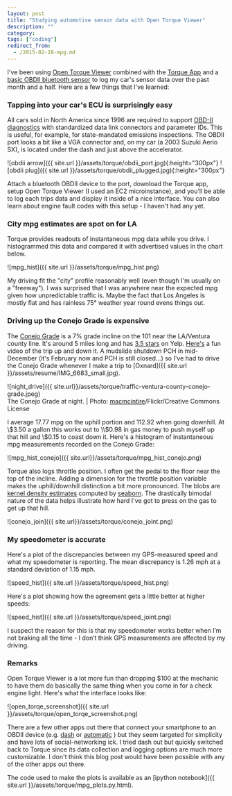 ```yaml
---
layout: post
title: "Studying automotive sensor data with Open Torque Viewer"
description: ""
category:
tags: ["coding"]
redirect_from:
  - /2015-02-28-mpg.md
---
```




I've been using [Open Torque Viewer](https://github.com/econpy/torque) combined with the [Torque App](https://play.google.com/store/apps/details?id=org.prowl.torque&hl=en) and a [basic OBDII bluetooth sensor](http://www.amazon.com/gp/product/B005NLQAHS/ref=as_li_tl?ie=UTF8&camp=1789&creative=9325&creativeASIN=B005NLQAHS&linkCode=as2&tag=ryancomptonne-20&linkId=FIHGNTSEVORQRITZ) to log my car's sensor data over the past month and a half. Here are a few things that I've learned:

### Tapping into your car's ECU is surprisingly easy

All cars sold in North America since 1996 are required to support [OBD-II diagnostics](https://en.wikipedia.org/wiki/OBD-II_PIDs) with standardized data link connectors and parameter IDs. This is useful, for example, for state-mandated emissions inspections. The OBDII port looks a bit like a VGA connector and, on my car (a 2003 Suzuki Aerio SX), is located under the dash and just above the accelerator.

![obdii arrow]({{ site.url }}/assets/torque/obdii_port.jpg){:height="300px"}
![obdii plug]({{ site.url }}/assets/torque/obdii_plugged.jpg){:height="300px"}

Attach a bluetooth OBDII device to the port, download the Torque app, setup Open Torque Viewer (I used an EC2 microinstance), and you'll be able to log each trips data and display it inside of a nice interface. You can also learn about engine fault codes with this setup - I haven't had any yet.

### City mpg estimates are spot on for LA

Torque provides readouts of instantaneous mpg data while you drive. I histogrammed this data and compared it with advertised values in the chart below.

![mpg_hist]({{ site.url }}/assets/torque/mpg_hist.png)

My driving fit the "city" profile reasonably well (even though I'm usually on a "freeway"). I was surprised that I was anywhere near the expected mpg given how unpredictable traffic is. Maybe the fact that Los Angeles is mostly flat and has rainless 75° weather year round evens things out.

<!--more-->

### Driving up the Conejo Grade is expensive

The [Conejo Grade](https://en.wikipedia.org/wiki/Conejo_Grade) is a 7% grade incline on the 101 near the LA/Ventura county line. It's around 5 miles long and has [3.5 stars](http://www.yelp.com/biz/conejo-grade-camarillo) on Yelp. [Here's](https://www.youtube.com/watch?v=U-ENqGjJMTE) a fun video of the trip up and down it. A mudslide shutdown PCH in mid-December (it's February now and PCH is still closed...) so I've had to drive the Conejo Grade whenever I make a trip to [Oxnard]({{ site.url }}/assets/resume/IMG_6683_small.jpg).

![night_drive]({{ site.url}}/assets/torque/traffic-ventura-county-conejo-grade.jpeg)  
The Conejo Grade at night. | Photo: [macmcintire](https://www.flickr.com/photos/macatc123/6327756012/in/photostream/)/Flickr/Creative Commons License

I average 17.77 mpg on the uphill portion and 112.92 when going downhill. At \\$3.50 a gallon this works out to \\$0.98 in gas money to push myself up that hill and \\$0.15 to coast down it. Here's a histogram of instantaneous mpg measurements recorded on the Conejo Grade:

![mpg_hist_conejo]({{ site.url}}/assets/torque/mpg_hist_conejo.png)

Torque also logs throttle position. I often get the pedal to the floor near the top of the incline. Adding a dimension for the throttle position variable makes the uphill/downhill distinction a bit more pronounced. The blobs are [kernel density estimates](https://en.wikipedia.org/wiki/Kernel_density_estimation) computed by [seaborn](http://stanford.edu/~mwaskom/software/seaborn/). The drastically bimodal nature of the data helps illustrate how hard I've got to press on the gas to get up that hill.

![conejo_join]({{ site.url}}/assets/torque/conejo_joint.png)

### My speedometer is accurate

Here's a plot of the discrepancies between my GPS-measured speed and what my speedometer is reporting. The mean discrepancy is 1.26 mph at a standard deviation of 1.15 mph.

![speed_hist]({{ site.url }}/assets/torque/speed_hist.png)

Here's a plot showing how the agreement gets a little better at higher speeds:

 ![speed_hist]({{ site.url }}/assets/torque/speed_joint.png)

I suspect the reason for this is that my speedometer works better when I’m not braking all the time - I don’t think GPS measurements are affected by my driving.

### Remarks

Open Torque Viewer is a lot more fun than dropping $100 at the mechanic to have them do basically the same thing when you come in for a check engine light. Here's what the interface looks like:

![open_torqe_screenshot]({{ site.url }}/assets/torque/open_torqe_screenshot.png)

There are a few other apps out there that connect your smartphone to an OBDII device (e.g. [dash](https://play.google.com/store/apps/details?id=com.dashlabs.dash.android&hl=en) or [automatic](https://play.google.com/store/apps/details?id=com.automatic&hl=en) ) but they seem targeted for simplicity and have lots of social-networking ick. I tried dash out but quickly switched back to Torque since its data collection and logging options are much more customizable. I don't think this blog post would have been possible with any of the other apps out there.

The code used to make the plots is available as an [ipython notebook]({{ site.url }}/assets/torque/mpg_plots.py.html).
